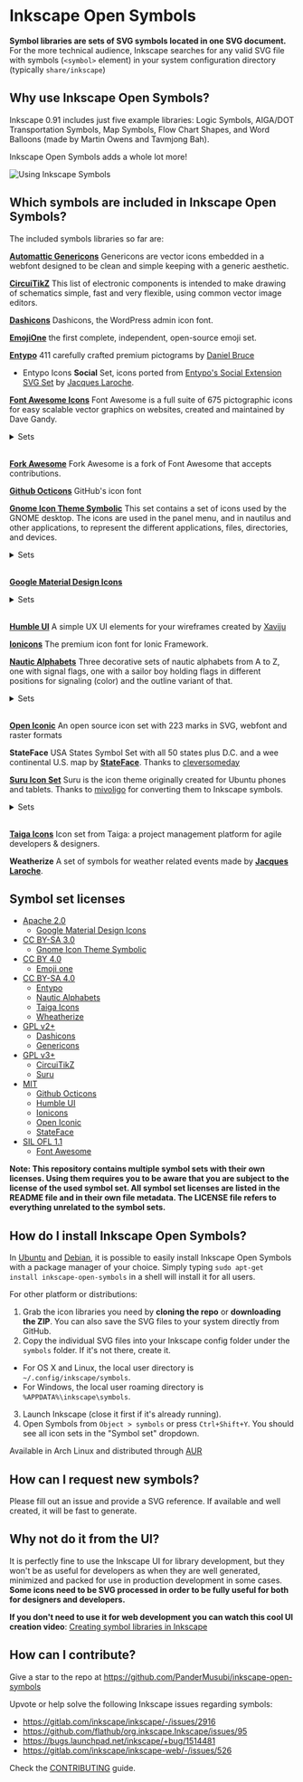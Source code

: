 # Inkscape Open Symbols

**Symbol libraries are sets of SVG symbols located in one SVG document.** For the more technical audience, Inkscape searches for any valid SVG file with symbols (```<symbol>``` element) in your system configuration directory (typically ```share/inkscape```)

## Why use Inkscape Open Symbols?

Inkscape 0.91 includes just five example libraries: Logic Symbols, AIGA/DOT Transportation Symbols, Map Symbols, Flow Chart Shapes, and Word Balloons (made by Martin Owens and Tavmjong Bah).

Inkscape Open Symbols adds a whole lot more!

![Using Inkscape Symbols](http://i.imgur.com/fHiouO8.png)

## Which symbols are included in Inkscape Open Symbols?

The included symbols libraries so far are:

**[Automattic Genericons](https://github.com/Automattic/Genericons)** Genericons are vector icons embedded in a webfont designed to be clean and simple keeping with a generic aesthetic.

**[CircuiTikZ](https://github.com/circuitikz/circuitikz/)** This list of electronic components is intended to make drawing of schematics simple, fast and very flexible, using common vector image editors.

**[Dashicons](https://github.com/WordPress/dashicons)** Dashicons, the WordPress admin icon font.

**[EmojiOne](http://emojione.com/)** the first complete, independent, open-source emoji set.

**[Entypo](http://www.entypo.com/)** 411 carefully crafted premium pictograms by [Daniel Bruce](http://www.danielbruce.se/)
* Entypo Icons **Social** Set, icons ported from [Entypo's Social Extension SVG Set](http://www.entypo.com/) by [Jacques Laroche](http://currentperspectives.org/about/).

**[Font Awesome Icons](http://fortawesome.github.io/Font-Awesome/icons/)**
Font Awesome is a full suite of 675 pictographic icons for easy scalable vector graphics on websites, created and maintained by Dave Gandy.

<details>
<summary>Sets</summary>

* Font Awesome **Brands** Set
* Font Awesome **Solid** Set
* Font Awesome **Regular** Set

</details>
<br/>

**[Fork Awesome](https://forkaweso.me/Fork-Awesome/)**
Fork Awesome is a fork of Font Awesome that accepts contributions.

**[Github Octicons](https://octicons.github.com/)**
GitHub's icon font

**[Gnome Icon Theme Symbolic](https://git.gnome.org//browse/gnome-icon-theme-symbolic/)**
This set contains a set of icons used by the GNOME desktop. The icons are used in the panel menu, and in nautilus and other applications, to represent the different applications, files, directories, and devices.

<details>
<summary>Sets</summary>

* Gnome Symbolic **Action** Set
* Gnome Symbolic **Apps** Set
* Gnome Symbolic **Categories** Set
* Gnome Symbolic **Devices** Set
* Gnome Symbolic **Emblems** Set
* Gnome Symbolic **Emotes** Set
* Gnome Symbolic **Mimetypes** Set
* Gnome Symbolic **Places** Set
* Gnome Symbolic **Status** Set

</details>
<br/>

**[Google Material Design Icons](https://github.com/google/material-design-icons)**

<details>
<summary>Sets</summary>

Google Material Design are available in the following styles.

Set               | normal | Outlined | Round | Sharp | Twotone
------------------|--------|----------|-------|-------|--------
**Action**        | ✓      | WIP      | WIP   | WIP   | WIP
**Alert**         | ✓      | WIP      | WIP   | WIP   | WIP
**AV**            | ✓      | WIP      | WIP   | WIP   | WIP
**Communication** | ✓      | WIP      | WIP   | WIP   | WIP
**Content**       | ✓      | WIP      | WIP   | WIP   | WIP
**Device**        | ✓      | WIP      | WIP   | WIP   | WIP
**Editor**        | ✓      | WIP      | WIP   | WIP   | WIP
**File**          | ✓      | WIP      | WIP   | WIP   | WIP
**Hardware**      | ✓      | WIP      | WIP   | WIP   | WIP
**Home**          | WIP    | WIP      | WIP   | WIP   | WIP
**Image**         | ✓      | WIP      | WIP   | WIP   | WIP
**Maps**          | ✓      | WIP      | WIP   | WIP   | WIP
**Navigation**    | ✓      | WIP      | WIP   | WIP   | WIP
**Notification**  | ✓      | WIP      | WIP   | WIP   | WIP
**Places**        | ✓      | WIP      | WIP   | WIP   | WIP
**Search**        | WIP    | WIP      | WIP   | WIP   | WIP
**Social**        | ✓      | WIP      | WIP   | WIP   | WIP
**Toggle**        | ✓      | WIP      | WIP   | WIP   | WIP

Here WIP stands for work in progress and the related files should not yet be
packaged for distribution.

A live [preview](http://google.github.io/material-design-icons/) of this icon set is available at the Google Material Design github repo.

</details>
<br/>

**[Humble UI](https://github.com/PanderMusubi/inkscape-open-symbols/wiki/Humble-UI)**
A simple UX UI elements for your wireframes created by [Xaviju](https://github.com/Xaviju)

**[Ionicons](http://ionicons.com/)** The premium icon font for Ionic Framework.

**[Nautic Alphabets](https://inkscape.org/~Moini/galleries/symbols/)** Three decorative sets of nautic alphabets from A to Z, one with signal flags, one with a sailor boy holding flags in different positions for signaling (color) and the outline variant of that.

<details>
<summary>Sets</summary>
 
* **Maritime Signal Flags** Set – [Flags for maritime signaling](https://en.wikipedia.org/wiki/Maritime_signal_flag) and ship decoration (37 symbols, A-Z plus Space and numbers, fixed color)
* **Flag Semaphore Color** Set – [Flag semaphore for maritime signaling](https://en.wikipedia.org/wiki/Flag_semaphore), color variant (30 symbols, A-Z plus some punctuation, fixed color)
* **Flag Semaphore Outline** Set – Flag semaphore for maritime signaling, outline variant (same as above, color can be changed)

</details>
<br/>

**[Open Iconic](https://github.com/iconic/open-iconic)** An open source icon set with 223 marks in SVG, webfont and raster formats

**StateFace** USA States Symbol Set with all 50 states plus D.C. and a wee continental U.S. map by **[StateFace](https://propublica.github.io/stateface/)**. Thanks to [cleversomeday](https://github.com/cleversomeday)

**[Suru Icon Set](https://snwh.org/suru)**
Suru is the icon theme originally created for Ubuntu phones and tablets. Thanks to [mivoligo](https://github.com/mivoligo) for converting them to Inkscape symbols.

<details>
<summary>Sets</summary>

* Ubuntu Suru **Actions** Set
* Ubuntu Suru **Apps** Set
* Ubuntu Suru **Devices** Set
* Ubuntu Suru **Mimetypes** Set
* Ubuntu Suru **Status** Set

</details>
<br/>

**[Taiga Icons](https://github.com/taigaio)** Icon set from Taiga: a project management platform for agile developers & designers.

**Weatherize** A set of symbols for weather related events made by **[Jacques Laroche](http://currentperspectives.org/about/)**.
        
## Symbol set licenses

- [Apache 2.0]
  - [Google Material Design Icons](https://github.com/google/material-design-icons/blob/master/LICENSE)
- [CC BY-SA 3.0]
  - [Gnome Icon Theme Symbolic](https://git.gnome.org//browse/gnome-icon-theme-symbolic/)
- [CC BY 4.0]
  - [Emoji one](http://emojione.com/licensing/)
- [CC BY-SA 4.0]
  - [Entypo](http://www.entypo.com/)
  - [Nautic Alphabets](https://inkscape.org/~Moini/galleries/symbols/)
  - [Taiga Icons](https://github.com/taigaio/taiga-design/blob/master/LICENSE)
  - [Wheatherize](https://github.com/jlar0che)
- [GPL v2+]
  - [Dashicons](https://github.com/WordPress/dashicons/blob/master/gpl.txt)
  - [Genericons](https://github.com/Automattic/genericons-neue/blob/master/COPYING.md)
- [GPL v3+]
  - [CircuiTikZ](https://github.com/circuitikz/circuitikz/blob/master/gpl-3.0_license.txt)
  - [Suru](https://github.com/snwh/suru-icon-theme/blob/master/COPYING)
- [MIT]
  - [Github Octicons](https://github.com/primer/octicons/blob/master/LICENSE)
  - [Humble UI](https://github.com/PanderMusubi/inkscape-open-symbols/wiki/Humble-UI)
  - [Ionicons](https://github.com/ionic-team/ionicons/blob/master/LICENSE)
  - [Open Iconic](https://github.com/iconic/open-iconic/blob/master/ICON-LICENSE)
  - [StateFace](https://propublica.github.io/stateface/)
- [SIL OFL 1.1]
  - [Font Awesome](http://fontawesome.io/license/)
  
**Note: This repository contains multiple symbol sets with their own licenses. Using them requires you to be aware that you are subject to the license of the used symbol set. All symbol set licenses are listed in the README file and in their own file metadata. The LICENSE file refers to everything unrelated to the symbol sets.**

[Apache 2.0]: http://www.apache.org/licenses/LICENSE-2.0
[CC0 Public Domain Dedication]: https://creativecommons.org/publicdomain/zero/1.0/
[CC BY-SA 3.0]: https://creativecommons.org/licenses/by-sa/3.0/
[CC BY 4.0]: https://creativecommons.org/licenses/by/4.0/
[CC BY-SA 4.0]: https://creativecommons.org/licenses/by-sa/4.0/
[GPL v2+]: https://www.gnu.org/licenses/gpl-2.0.en.html
[GPL V3+]: https://www.gnu.org/licenses/gpl-3.0.en.html
[MIT]: https://opensource.org/licenses/MIT
[SIL OFL 1.1]: http://scripts.sil.org/OFL


## How do I install Inkscape Open Symbols?

In [Ubuntu] and [Debian], it is possible to easily install Inkscape Open Symbols with a package manager of your choice. Simply typing `sudo apt-get install inkscape-open-symbols` in a shell will install it for all users.

For other platform or distributions:
1. Grab the icon libraries you need by **cloning the repo** or **downloading the ZIP**. You can also save the SVG files to your system directly from GitHub.
2. Copy the individual SVG files into your Inkscape config folder under the ```symbols``` folder. If it's not there, create it.
  - For OS X and Linux, the local user directory is `~/.config/inkscape/symbols`.
  - For Windows, the local user roaming directory is `%APPDATA%\inkscape\symbols`.
3. Launch Inkscape (close it first if it's already running).
4. Open Symbols from ```Object > symbols``` or press ```Ctrl+Shift+Y```. You should see all icon sets in the "Symbol set" dropdown.

Available in Arch Linux and distributed through [AUR]

[Ubuntu]: https://packages.ubuntu.com/search?keywords=inkscape-open-symbols
[Debian]: https://packages.debian.org/search?keywords=inkscape-open-symbols
[AUR]: https://aur.archlinux.org/packages/inkscape-open-symbols-git/

## How can I request new symbols?

Please fill out an issue and provide a SVG reference. If available and well created, it will be fast to generate.

## Why not do it from the UI?

It is perfectly fine to use the Inkscape UI for library development, but they won't be as useful for developers as when they are well generated, minimized and packed for use in production development in some cases.
**Some icons need to be SVG processed in order to be fully useful for both for designers and developers.**

**If you don't need to use it for web development you can watch this cool UI creation video**: [Creating symbol libraries in Inkscape](https://www.youtube.com/watch?v=jdaGB0zCdHw)

## How can I contribute?

Give a star to the repo at https://github.com/PanderMusubi/inkscape-open-symbols

Upvote or help solve the following Inkscape issues regarding symbols:
- https://gitlab.com/inkscape/inkscape/-/issues/2916
- https://github.com/flathub/org.inkscape.Inkscape/issues/95
- https://bugs.launchpad.net/inkscape/+bug/1514481
- https://gitlab.com/inkscape/inkscape-web/-/issues/526

Check the [CONTRIBUTING](https://github.com/PanderMusubi/inkscape-open-symbols/blob/master/CONTRIBUTING.md) guide.

